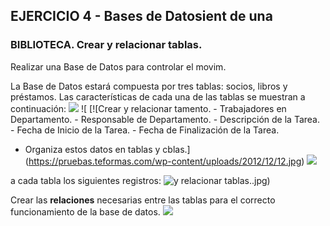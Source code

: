 ## EJERCICIO 4 - Bases de Datosient de una 

### BIBLIOTECA. Crear y relacionar tablas.

Realizar una Base de Datos para controlar el movim.

La Base de Datos estará compuesta por tres tablas: socios, libros y préstamos. Las características de cada una de las tablas se muestran a continuación:
![](htp://pruebas.teformas.com/wp-content/uploads/2012/12/11.jpg)
![
[![Crear y relacionar tamento.
    -   Trabajadores en Departamento.
    -   Responsable de Departamento.
    -   Descripción de la Tarea.
    -   Fecha de Inicio de la Tarea.
    -   Fecha de Finalización de la Tarea.

-   Organiza estos datos en tablas y cblas.](https://pruebas.teformas.com/wp-content/uploads/2012/12/12.jpg)
![](http://pruebas.teformas.com/wp-content/uploads/2012/12/3.jpg)

 a cada tabla los siguientes registros:
![y relacionar tablas..jpg)
](http://pruebas.teformas.com/wp-content/uploads/2012/12/4.jpg)

Crear las **relaciones** necesarias entre las tablas para el correcto funcionamiento de la base de datos.
![](http://pruebas.teformas.com/wp-content/uploads/2012/12/5.jpg)
<!--stackedit_data:
eyJoaXN0b3J5IjpbLTk0MTUwNDY3MCw4OTQxODUzMjhdfQ==
-->